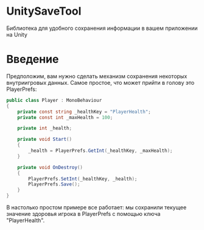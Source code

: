 # UnitySaveTool
Библиотека для удобного сохранения информации в вашем приложении на Unity

# Введение
Предположим, вам нужно сделать механизм сохранения некоторых внутриигровых данных. Самое простое, что может прийти в голову это PlayerPrefs:
```c#
public class Player : MonoBehaviour
{
    private const string _healthKey = "PlayerHealth";
    private const int _maxHealth = 100;

    private int _health;

    private void Start()
    {
        _health = PlayerPrefs.GetInt(_healthKey, _maxHealth);
    }

    private void OnDestroy()
    {
        PlayerPrefs.SetInt(_healthKey, _health);
        PlayerPrefs.Save();
    }
}
```
В настолько простом примере все работает: мы сохранили текущее значение здоровья игрока в PlayerPrefs с помощью ключа "PlayerHealth". 
